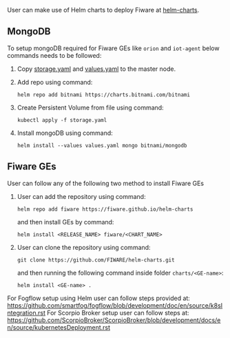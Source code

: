 User can make use of Helm charts to deploy Fiware at [helm-charts](https://github.com/FIWARE/helm-charts).

## MongoDB
To setup mongoDB required for Fiware GEs like ```orion``` and ```iot-agent``` below commands needs to be followed:
1. Copy [storage.yaml](https://github.com/Fiware-Community/kubernetes-in-FiwareLab/blob/main/docs/Fiware%20GEs/storage.yaml) and [values.yaml](https://github.com/Fiware-Community/kubernetes-in-FiwareLab/blob/main/docs/Fiware%20GEs/values.yaml) to the master node.
2. Add repo using command:

   ```helm repo add bitnami https://charts.bitnami.com/bitnami```
3. Create Persistent Volume from file using command:

   ```kubectl apply -f storage.yaml```
4. Install mongoDB using command:

   ```helm install --values values.yaml mongo bitnami/mongodb```

## Fiware GEs
User can follow any of the following two method to install Fiware GEs 
1. User can add the repository using command:

   ```helm repo add fiware https://fiware.github.io/helm-charts```

   and then install GEs by command:

   ```helm install <RELEASE_NAME> fiware/<CHART_NAME>```

2. User can clone the repository using command:

   ```git clone https://github.com/FIWARE/helm-charts.git```

   and then running the following command inside folder ```charts/<GE-name>```:

   ```helm install <GE-name> .```

For Fogflow setup using Helm user can follow steps provided at: https://github.com/smartfog/fogflow/blob/development/doc/en/source/k8sIntegration.rst
For Scorpio Broker setup user can follow steps at: https://github.com/ScorpioBroker/ScorpioBroker/blob/development/docs/en/source/kubernetesDeployment.rst
